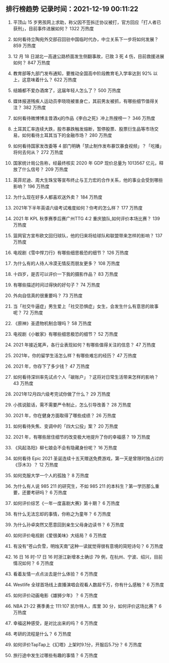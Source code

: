
## 排行榜趋势 记录时间：2021-12-19 00:11:22
  
  1. 平顶山 15 岁男孩网上求助，称父因不签拆迁协议被打，官方回应「打人者已获刑」，目前事件进展如何？ 1322 万热度
    
  2. 如何看待立陶宛外交部召回驻中国临时代办，中立关系下一步将如何发展？ 859 万热度
    
  3. 12 月 18 日湖北一高速公路桥面发生侧翻事故，已致 3 死 4 伤，目前救援进展如何？ 847 万热度
    
  4. 教育部等九部门发布通知，要推动全国高中阶段教育毛入学率达到 92% 以上，这意味着什么？ 622 万热度
    
  5. 结婚都不爱办酒席了，这届年轻人怎么了？ 500 万热度
    
  6. 媒体报道残疾人运动员李晓晓被害身亡，其前男友被抓，有哪些细节值得关注？ 382 万热度
    
  7. 如何看待微博博主昔酒xj的作品《李白之死》冲上热搜榜一？ 346 万热度
    
  8. 土耳其汇率连续大跌，股市暴跌触发熔断，暂停股票、股票衍生品等市场交易，如何看待土耳其当下的金融市场？ 280 万热度
    
  9. 如何看待国家发改委等 4 部门明确「禁止制作发布暴饮暴食视频」？「吃播」将何去何从？ 272 万热度
    
  10. 国家统计局公告称，经最终核实 2020 年 GDP 现价总量为 1013567 亿元，释放了什么信号？ 209 万热度
    
  11. 英菲尼迪、周大生珠宝等宣布终止与王力宏的合作关系，他的事业会受到哪些影响？ 196 万热度
    
  12. 为什么现在好多人都喜欢送外卖？ 184 万热度
    
  13. 2021年下半年英语六级考试难度如何？你考的怎么样？ 177 万热度
    
  14. 2021 年 KPL 秋季赛季后赛广州TTG 4:2 重庆狼队,如何评价本场比赛？ 139 万热度
    
  15. 篮网官方宣布欧文回归球队，他的归来将给球队和联盟带来怎样的影响？ 137 万热度
    
  16. 电视剧《雪中悍刀行》有哪些细思极恐的细节？ 126 万热度
    
  17. 为什么有的人待人冷漠无情反而朋友更多？ 108 万热度
    
  18. 十四岁，是否可以评价一下我的摄影作品？ 83 万热度
    
  19. 有哪些描述时间过得快的好句子？ 74 万热度
    
  20. 外向自信真的很重要吗？ 73 万热度
    
  21. 当「社交牛逼症」男生爱上「社交恐惧症」女生，会发生什么有意思的故事呢？ 72 万热度
    
  22. 《原神》圣遗物机制合理吗？ 58 万热度
    
  23. 电视剧《小敏家》有哪些细思极恐的细节？ 52 万热度
    
  24. 2021 年接近尾声，各行业表现如何？有哪些值得关注的信息？ 47 万热度
    
  25. 2021年，你的留学生活怎么样？有哪些难忘的经历？ 47 万热度
    
  26. 2021 年，你存下了多少钱？ 47 万热度
    
  27. 如何看待深圳率先试点个人「碳账户」？这将对日常生活带来怎样的影响？ 43 万热度
    
  28. 2021年12月四六级考完试你做了什么？ 29 万热度
    
  29. 小孩说脏话，需不需要严令制止，怎么引导改善？ 28 万热度
    
  30. 2021 年，你在健身方面取得了哪些成绩？ 26 万热度
    
  31. 如何看待失焦、变调中的「四大公投」案？ 20 万热度
    
  32. 2021 年，有哪些居住细节的改变极大地提升了你的幸福感？ 19 万热度
    
  33. 《风起洛阳》柳七娘会不会有隐藏身份呢？ 16 万热度
    
  34. 如何看待 Epic 2021 圣诞连续十五天赠送免费游戏，第一天是曾限时独占过的《莎木3》？ 12 万热度
    
  35. 如何克服大学一个人的孤独？ 8 万热度
    
  36. 为什么有人说 985 211 的研究生，不如 985 211 的本科生？第一学历那么重要，还要考研吗？ 6 万热度
    
  37. 如何评价综艺《一年一度喜剧大赛》第十期？ 6 万热度
    
  38. 有什么无法忘却的事情，你称之为童年？ 6 万热度
    
  39. 为什么孙卓突然又愿意回到亲生父母身边读书？ 6 万热度
    
  40. 如何评价电视剧《爱很美味》大结局？ 6 万热度
    
  41. 有没有“苍山负雪，明烛天南”这种一读就觉得很有意境的简短诗句？ 6 万热度
    
  42. 16 日 16 时-17 日 16 时浙江新增本土确诊 79 例，在杭州、宁波、绍兴，目前情况如何？ 6 万热度
    
  43. 看着友情一点点淡去是什么体验？ 6 万热度
    
  44. Westlife 全球首场线上直播演唱会观看人数超千万，你有什么感触？ 6 万热度
    
  45. 如何评价动画电影《雄狮少年》？ 6 万热度
    
  46. NBA 21-22 赛季勇士 111:107 凯尔特人，库里 30 分，如何评价这场比赛？ 6 万热度
    
  47. 幸福这种感受，是对比出来的吗？ 6 万热度
    
  48. 考研的流程是什么？ 6 万热度
    
  49. 如何评价TapTap上《幻塔》上架时9.1分，开服后5.7分？ 6 万热度
    
  50. 旅行途中发生过哪些有趣的事情？ 6 万热度
    